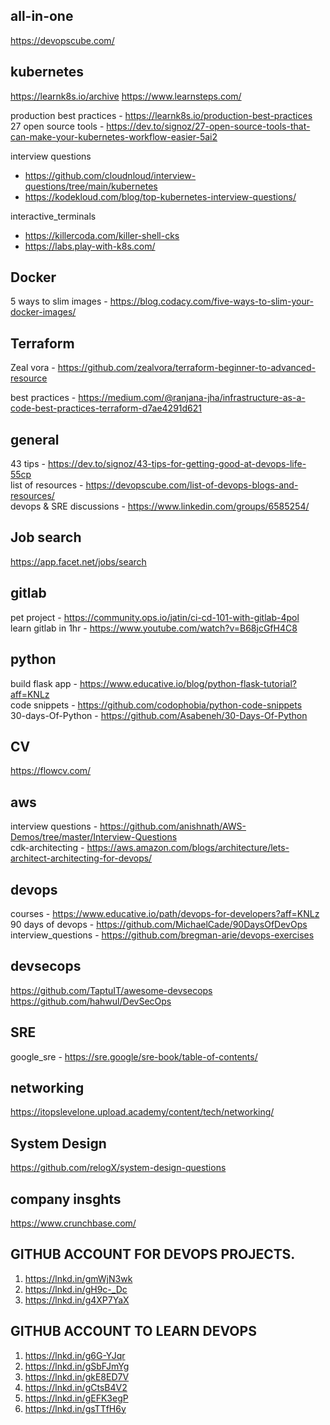 ## all-in-one
https://devopscube.com/

## kubernetes
https://learnk8s.io/archive
https://www.learnsteps.com/

production best practices - https://learnk8s.io/production-best-practices  
27 open source tools - https://dev.to/signoz/27-open-source-tools-that-can-make-your-kubernetes-workflow-easier-5ai2  

interview questions 
  - https://github.com/cloudnloud/interview-questions/tree/main/kubernetes  
  - https://kodekloud.com/blog/top-kubernetes-interview-questions/
 
interactive_terminals  
  - https://killercoda.com/killer-shell-cks
  - https://labs.play-with-k8s.com/

## Docker
5 ways to slim images - https://blog.codacy.com/five-ways-to-slim-your-docker-images/

## Terraform
Zeal vora - https://github.com/zealvora/terraform-beginner-to-advanced-resource

best practices - https://medium.com/@ranjana-jha/infrastructure-as-a-code-best-practices-terraform-d7ae4291d621

## general 
43 tips - https://dev.to/signoz/43-tips-for-getting-good-at-devops-life-55cp  
list of resources - https://devopscube.com/list-of-devops-blogs-and-resources/  
devops & SRE discussions - https://www.linkedin.com/groups/6585254/

## Job search
https://app.facet.net/jobs/search

## gitlab
pet project - https://community.ops.io/jatin/ci-cd-101-with-gitlab-4pol  
learn gitlab in 1hr - https://www.youtube.com/watch?v=B68jcGfH4C8

## python
build flask app - https://www.educative.io/blog/python-flask-tutorial?aff=KNLz  
code snippets - https://github.com/codophobia/python-code-snippets  
30-days-Of-Python - https://github.com/Asabeneh/30-Days-Of-Python

## CV
https://flowcv.com/

## aws
interview questions - https://github.com/anishnath/AWS-Demos/tree/master/Interview-Questions  
cdk-architecting - https://aws.amazon.com/blogs/architecture/lets-architect-architecting-for-devops/

## devops
courses - https://www.educative.io/path/devops-for-developers?aff=KNLz  
90 days of devops - https://github.com/MichaelCade/90DaysOfDevOps  
interview_questions - https://github.com/bregman-arie/devops-exercises

## devsecops
https://github.com/TaptuIT/awesome-devsecops
https://github.com/hahwul/DevSecOps


## SRE
google_sre - https://sre.google/sre-book/table-of-contents/

## networking
https://itopslevelone.upload.academy/content/tech/networking/

## System Design
https://github.com/relogX/system-design-questions

## company insghts
https://www.crunchbase.com/

## GITHUB ACCOUNT FOR DEVOPS PROJECTS.


1. https://lnkd.in/gmWjN3wk
2. https://lnkd.in/gH9c-_Dc
3. https://lnkd.in/g4XP7YaX

## GITHUB ACCOUNT TO LEARN DEVOPS

1. https://lnkd.in/g6G-YJqr
2. https://lnkd.in/gSbFJmYg
3. https://lnkd.in/gkE8ED7V
4. https://lnkd.in/gCtsB4V2
5. https://lnkd.in/gEFK3egP
6. https://lnkd.in/gsTTfH6y
